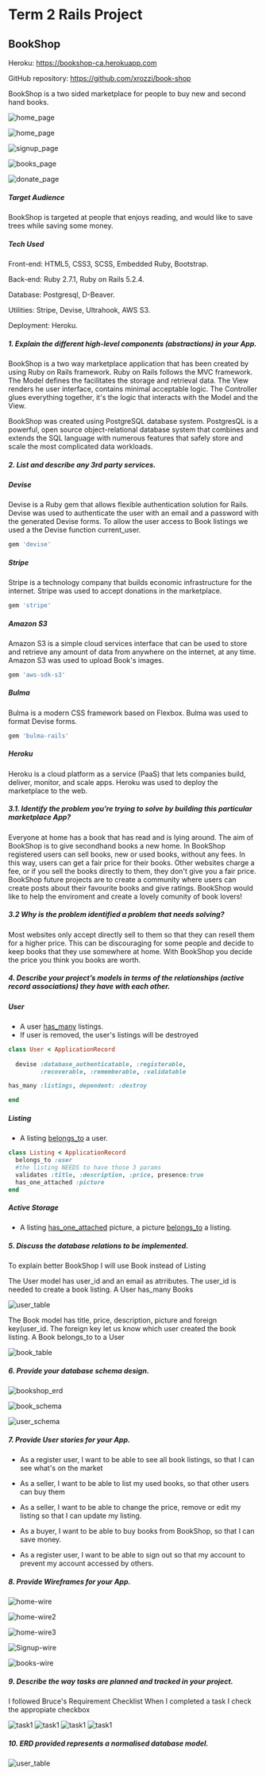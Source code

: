 # Term 2 Rails Project
## BookShop


Heroku: https://bookshop-ca.herokuapp.com

GitHub repository: https://github.com/xrozzi/book-shop


BookShop is a two sided marketplace for people to buy new and second hand books.

![home_page](app/assets/images/home.png)

![home_page](app/assets/images/home2.png)

![signup_page](app/assets/images/signup.png)

![books_page](app/assets/images/books.png)

![donate_page](app/assets/images/donate2.png)


##### Target Audience

BookShop is targeted at people that enjoys reading, and would like to save trees while saving some money.


##### Tech Used

Front-end: HTML5, CSS3, SCSS, Embedded Ruby, Bootstrap.

Back-end: Ruby 2.7.1, Ruby on Rails 5.2.4.

Database: Postgresql, D-Beaver.

Utilities: Stripe, Devise, Ultrahook, AWS S3.

Deployment: Heroku.

##### 1. Explain the different high-level components (abstractions) in your App.

BookShop is a two way marketplace application that has been created by using Ruby on Rails framework. Ruby on Rails follows the  MVC framework. The Model defines the facilitates the storage and retrieval data. The View renders he user interface, contains minimal acceptable logic. The Controller glues everything together, it's the logic that interacts with the Model and the View.

BookShop was created using PostgreSQL database system. PostgresQL is a powerful, open source object-relational database system that combines and extends the SQL language with numerous features that safely store and scale the most complicated data workloads.



##### 2. List and describe any 3rd party services.

##### Devise
Devise is a Ruby gem that allows flexible authentication solution for Rails. Devise was used to authenticate the user with an email and a password with the generated Devise forms. To allow the user access to Book listings we used a the Devise function current_user.

```ruby
gem 'devise'
```

##### Stripe
Stripe is a technology company that builds economic infrastructure for the internet. Stripe was used to accept donations in the marketplace.

```ruby
gem 'stripe'
```
##### Amazon S3
Amazon S3 is a simple cloud services interface that can be used to store and retrieve any amount of data from anywhere on the internet, at any time. Amazon S3 was used to upload Book's images.

```ruby
gem 'aws-sdk-s3'
```
##### Bulma
Bulma is a modern CSS framework based on Flexbox. Bulma was used to format Devise forms.

```ruby
gem 'bulma-rails'
```

##### Heroku
Heroku is a cloud platform as a service (PaaS) that lets companies build, deliver, monitor, and scale apps. Heroku was used to deploy the marketplace to the web.



##### 3.1. Identify the problem you’re trying to solve by building this particular marketplace App?
Everyone at home has a book that has read and is lying around. The aim of BookShop is to give secondhand books a new home. In BookShop registered users can sell books, new or used books, without any fees. In this way, users can get a fair price for their books. Other websites charge a fee, or if you sell the books directly to them, they don't give you a fair price. BookShop future projects are to create a community where users can create posts about their favourite books and give ratings. BookShop would like to help the enviroment and create a lovely comunity of book lovers!


##### 3.2 Why is the problem identified a problem that needs solving?
Most websites only accept directly sell to them so that they can resell them for a higher price. This can be discouraging for some people and decide to keep books that they use somewhere at home. With BookShop you decide the price you think you books are worth.

##### 4. Describe your project’s models in terms of the relationships (active record associations) they have with each other.

##### User
- A user <u>has_many</u> listings.
- If user is removed, the user's listings will be destroyed

```ruby
class User < ApplicationRecord
  
  devise :database_authenticatable, :registerable,
         :recoverable, :rememberable, :validatable

has_many :listings, dependent: :destroy

end
```

##### Listing
- A listing <u>belongs_to</u> a user.

```ruby
class Listing < ApplicationRecord
  belongs_to :user
  #the listing NEEDS to have those 3 params
  validates :title, :description, :price, presence:true
  has_one_attached :picture
end
```
##### Active Storage

- A listing <u>has_one_attached</u> picture, a picture <u>belongs_to</u> a listing.

##### 5. Discuss the database relations to be implemented.

To explain better BookShop I will use Book instead of Listing

The User model has user_id and an email as atrributes. The user_id is needed to create a book listing. A User has_many Books

![user_table](app/assets/images/usertable.png)

The Book model has title, price, description, picture and foreign key(user_id. The foreign key let us know which user created the book listing.
A Book belongs_to to a User

![book_table](app/assets/images/booktable.png)

##### 6. Provide your database schema design.

![bookshop_erd](app/assets/images/bookshop-erd.png)

![book_schema](app/assets/images/book-schema.png)

![user_schema](app/assets/images/users-schema.png)

##### 7. Provide User stories for your App.

* As a register user, I want to be able to see all book listings, so that I can see
    what's on the market

* As a seller, I want to be able to list my used books, so that other users can buy them

* As a seller, I want to be able to change the price, remove or edit my listing so that
    I can update my listing.

* As a buyer, I want to be able to buy books from BookShop, so that I can save money.

* As a register user, I want to be able to sign out so that my account to prevent my account
    accessed by others.

##### 8. Provide Wireframes for your App.

![home-wire](app/assets/images/home-wire.png)

![home-wire2](app/assets/images/home-wire2.png)

![home-wire3](app/assets/images/home-wire3.png)

![Signup-wire](app/assets/images/Signup-wire.png)

![books-wire](app/assets/images/books-wire.png)


##### 9. Describe the way tasks are planned and tracked in your project.

I followed Bruce's Requirement Checklist
When I completed a task I check the appropiate checkbox

![task1](app/assets/images/task1.png)
![task1](app/assets/images/task1.png)
![task1](app/assets/images/task1.png)
![task1](app/assets/images/task1.png)


##### 10. ERD provided represents a normalised database model.

![user_table](app/assets/images/bookshop-erd.png)

